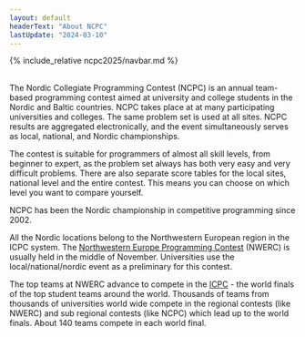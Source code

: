 ```yaml
---
layout: default
headerText: "About NCPC"
lastUpdate: "2024-03-10"
---
```


{% include_relative ncpc2025/navbar.md %}

<br/>
The Nordic Collegiate Programming Contest (NCPC) is an annual team-based programming contest aimed at university and college students in the Nordic and Baltic countries. NCPC takes place at at many participating universities and colleges. The same problem set is used at all sites. NCPC results are aggregated electronically, and the event simultaneously serves as local, national, and Nordic championships.

The contest is suitable for programmers of almost all skill levels, from
beginner to expert, as the problem set always has both very easy and very
difficult problems. There are also separate score tables for the local
sites, national level and the entire contest. This means you can
choose on which level you want to compare yourself.

NCPC has been the Nordic championship in competitive programming since 2002.

All the Nordic locations belong to the Northwestern European region in
the ICPC system. The [Northwestern Europe Programming Contest](https://nwerc.eu) (NWERC) is usually held in the middle of November. Universities use the
local/national/nordic event as a preliminary for this contest.

The top teams at NWERC advance to compete in the [ICPC](https://icpc.global) - the world finals of the top student teams around the world. Thousands of teams from thousands of universities world wide compete in the regional contests (like NWERC) and sub regional contests (like NCPC) which lead up to the world finals. About 140 teams compete in each world final.
